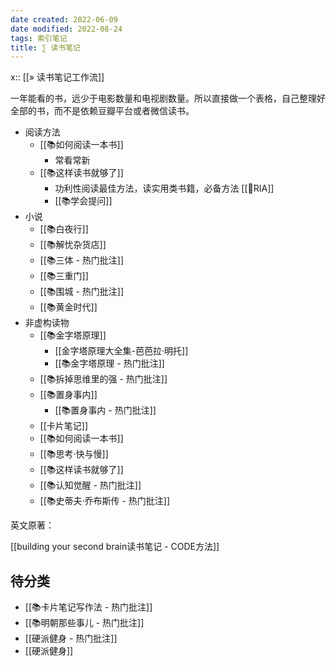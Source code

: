```yaml
---
date created: 2022-06-09
date modified: 2022-08-24
tags: 索引笔记
title: ∑ 读书笔记
---
```


x:: [[» 读书笔记工作流]]

一年能看的书，远少于电影数量和电视剧数量。所以直接做一个表格，自己整理好全部的书，而不是依赖豆瓣平台或者微信读书。

- 阅读方法
	- [[📚如何阅读一本书]]
		- 常看常新
	- [[📚这样读书就够了]]
		- 功利性阅读最佳方法，读实用类书籍，必备方法 [[🔡RIA]]
		- [[📚学会提问]]
- 小说
	- [[📚白夜行]]
	- [[📚解忧杂货店]]
	- [[📚三体 - 热门批注]]
	- [[📚三重门]]
	- [[📚围城 - 热门批注]]
	- [[📚黄金时代]]
- 非虚构读物
	- [[📚金字塔原理]]
		- [[金字塔原理大全集-芭芭拉·明托]]
		- [[📚金字塔原理 - 热门批注]]
	- [[📚拆掉思维里的强 - 热门批注]]
	- [[📚置身事内]]
		- [[📚置身事内 - 热门批注]]
	- [[卡片笔记]]
	- [[📚如何阅读一本书]]
	- [[📚思考·快与慢]]
	- [[📚这样读书就够了]]
	- [[📚认知觉醒 - 热门批注]]
	- [[📚史蒂夫·乔布斯传 - 热门批注]]

英文原著：

[[building your second brain读书笔记 - CODE方法]]

## 待分类

- [[📚卡片笔记写作法 - 热门批注]]
- [[📚明朝那些事儿 - 热门批注]]
- [[硬派健身 - 热门批注]]
- [[硬派健身]]
